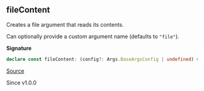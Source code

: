 ## fileContent

Creates a file argument that reads its contents.

Can optionally provide a custom argument name (defaults to `"file"`).

**Signature**

```ts
declare const fileContent: (config?: Args.BaseArgsConfig | undefined) => Args<readonly [path: string, content: Uint8Array]>
```

[Source](https://github.com/Effect-TS/effect/tree/main/packages/cli/src/Args.ts#L234)

Since v1.0.0